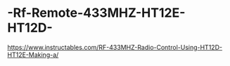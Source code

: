 # -Rf-Remote-433MHZ-HT12E-HT12D-

https://www.instructables.com/RF-433MHZ-Radio-Control-Using-HT12D-HT12E-Making-a/
